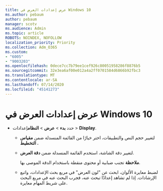 ```yaml
---
title: عرض إعدادات العرض في Windows 10
ms.author: pebaum
author: pebaum
manager: scotv
ms.audience: Admin
ms.topic: article
ROBOTS: NOINDEX, NOFOLLOW
localization_priority: Priority
ms.collection: Adm_O365
ms.custom:
- "6005"
- "9003203"
ms.openlocfilehash: 0dece7cc7b79ee1cef926c80051958286f8876b5
ms.sourcegitcommit: 32e3ea6af00e012a4a2ff0701584d6866b92fbc3
ms.translationtype: MT
ms.contentlocale: ar-SA
ms.lasthandoff: 07/14/2020
ms.locfileid: "45141273"
---
```

# <a name="view-display-settings-in-windows-10"></a>عرض إعدادات العرض في Windows 10

- حدد **بدء**   >  **عرض**   >  **النظام**إعدادات  >  **Display**.
    -  لتغيير حجم النص والتطبيقات، اختر خيارًا من القائمة المنسدلة ضمن **مقياس التخطيط .**
    - لتغيير دقة الشاشة، استخدم القائمة المنسدلة ضمن **دقة العرض**.
     
      **ملاحظة** تجنب ضبابية أو محتوى منقطة باستخدام الدقة الموصى بها.
    - لضبط معايرة الألوان، ابحث عن "لون العرض" في مربع بحث الإعدادات، واتبع الإرشادات. إذا لم تشاهد إعدادًا تبحث عنه، فجرب البحث عنه في مربع البحث على شريط المهام معايرة.